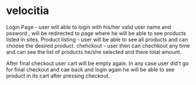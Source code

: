 # velocitia
Login Page - user will able to login with his/her valid user name and pssword , will be redirected to page where he will be able to see products listed in sites.
Product listing - user will be able to see all products and can choose the desired product.
chehckout - user then can chechkout any time and can see the list of products he/she selected and there total amount.

After final checkout user cart will be empty again. In any case user did't go for final checkout and cae back and login again he will be able to see product in its cart after pressing checkout.
